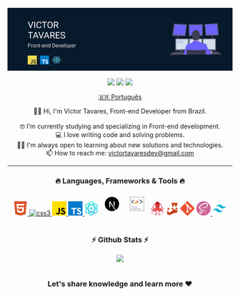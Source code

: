 ![Victor Tavares](./top.png)

<p align="center">
  <a href="https://github.com/victortavaresdev"><img src="https://img.shields.io/badge/GitHub-444444?style=for-the-badge&logo=github&logoColor=white" height="20" /></a>
  <a href="mailto:victortavaresdev@gmail.com"><img src="https://img.shields.io/badge/Gmail-D14836?style=for-the-badge&logo=gmail&logoColor=white" height="20" /></a>
  <a href="https://www.linkedin.com/in/victor-tavares-dev/"><img src="https://img.shields.io/badge/LinkedIn-0077B5?style=for-the-badge&logo=linkedin&logoColor=white" height="20" /></a>
</p>

<p align="center">
  <a href="https://github.com/victortavaresdev/victortavaresdev/blob/main/README_PT.md">🇧🇷 Português</a> 
</p>

<p align="center">
  🙋‍♂️ Hi, I'm Victor Tavares, Front-end Developer from Brazil.
  <br>
  <br>
  🤓 I'm currently studying and specializing in Front-end development.
  <br>
  💻 I love writing code and solving problems.
  <br>
  👨‍💻 I'm always open to learning about new solutions and technologies.
  <br>
  📫 How to reach me: <a href="mailto: victortavaresdev@gmail.com">victortavaresdev@gmail.com</a>
</p>

<hr>

<h3 align="center">🔥 Languages, Frameworks & Tools 🔥</h3>

<p align="center">
    <a href="https://www.w3.org/html/" target="_blank"> <img src="https://github.com/victortavaresdev/victortavaresdev/blob/main/html5.png" alt="html5" height="32" />     </a>
    <a href="https://www.w3schools.com/css/" target="_blank"> <img src="https://upload.wikimedia.org/wikipedia/commons/6/62/CSS3_logo.svg" alt="css3" height="32" /> </a>
     <a href="https://developer.mozilla.org/en-US/docs/Web/JavaScript" target="_blank"> <img src="https://github.com/victortavaresdev/victortavaresdev/blob/main/js.png" alt="javascript" height="32"/> </a> 
    <a href="https://www.typescriptlang.org/" target="_blank"> <img src="https://github.com/victortavaresdev/victortavaresdev/blob/main/typescript.png" alt="typescript" height="32"/> </a> 
    <a href="https://reactjs.org/" target="_blank"> <img src="https://github.com/victortavaresdev/victortavaresdev/blob/main/react.png" alt="react" height="32"/></a>
    <a href="https://nextjs.org/" target="_blank"><img style="margin: 10px" src="https://github.com/victortavaresdev/victortavaresdev/blob/main/next-js.svg" alt="Next" height="32" /></a>
    <a href="https://styled-components.com/" target="_blank"><img style="margin: 10px" src="https://github.com/victortavaresdev/victortavaresdev/blob/main/styled-components.png" alt="Styled Components" height="32" /></a>
   <a href="https://testing-library.com/"><img src="https://github.com/victortavaresdev/victortavaresdev/blob/main/testing-library.png" height="32" /></a>
   <a href="https://jestjs.io/"><img src="https://github.com/victortavaresdev/victortavaresdev/blob/main/jest.png" height="30" /></a>
   <a href="https://git-scm.com/"><img src="https://github.com/victortavaresdev/victortavaresdev/blob/main/gitt.png" height="32" /></a>
   <a href="https://sass-lang.com" target="_blank"> <img src="https://github.com/victortavaresdev/victortavaresdev/blob/main/sass.png" alt="sass" height="32" /> </a>
   <a href="https://tailwindcss.com/" target="_blank"> <img src="https://github.com/victortavaresdev/victortavaresdev/blob/main/tailwindcss.png"              alt="TailwindCSS" height="32" /> </a>
</p>

#

<h3 align="center">⚡ Github Stats ⚡</h3>

<div align="center" href="https://github.com/victortavaresdev">
  <img align="center" src="https://github-readme-stats.vercel.app/api/top-langs/?username=victortavaresdev&layout=compact&theme=tokyonight" />
</div>

#

<div align="center">

### Let's share knowledge and learn more ❤️ 

</div>











 
